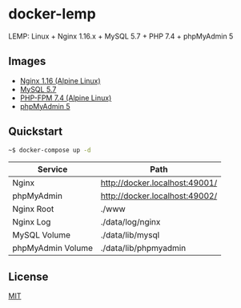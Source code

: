 # docker-lemp

LEMP: Linux + Nginx 1.16.x + MySQL 5.7 + PHP 7.4 + phpMyAdmin 5

## Images

- [Nginx 1.16 (Alpine Linux)](https://hub.docker.com/_/nginx)
- [MySQL 5.7](https://hub.docker.com/_/mysql)
- [PHP-FPM 7.4 (Alpine Linux)](https://hub.docker.com/_/php)
- [phpMyAdmin 5](https://hub.docker.com/r/phpmyadmin/phpmyadmin/)

## Quickstart

```sh
~$ docker-compose up -d
```

| Service           | Path                           |
| ----------------- | ------------------------------ |
| Nginx             | http://docker.localhost:49001/ |
| phpMyAdmin        | http://docker.localhost:49002/ |
| Nginx Root        | ./www                          |
| Nginx Log         | ./data/log/nginx               |
| MySQL Volume      | ./data/lib/mysql               |
| phpMyAdmin Volume | ./data/lib/phpmyadmin          |

## License

[MIT](LICENSE)
